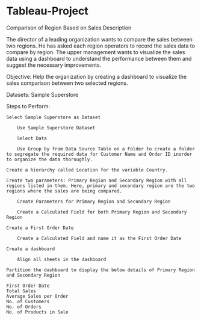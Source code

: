# Tableau-Project
 Comparison of Region Based on Sales
Description

The director of a leading organization wants to compare the sales between two regions. He has asked each region operators to record the sales data to compare by region. The upper management wants to visualize the sales data using a dashboard to understand the performance between them and suggest the necessary improvements.

 

Objective: Help the organization by creating a dashboard to visualize the sales comparison between two selected regions.

Datasets: Sample Superstore

 

Steps to Perform: 

    Select Sample Superstore as Dataset  

        Use Sample Superstore Dataset

        Select Data

        Use Group by from Data Source Table on a Folder to create a folder to segregate the required data for Customer Name and Order ID inorder to organize the data thoroughly.

    Create a hierarchy called Location for the variable Country. 

    Create two parameters: Primary Region and Secondary Region with all regions listed in them. Here, primary and secondary region are the two regions where the sales are being compared.

        Create Parameters for Primary Region and Secondary Region

        Create a Calculated Field for both Primary Region and Secondary Region

    Create a First Order Date

        Create a Calculated Field and name it as the First Order Date

    Create a dashboard

        Align all sheets in the dashboard

    Partition the dashboard to display the below details of Primary Region and Secondary Region

    First Order Date
    Total Sales
    Average Sales per Order
    No. of Customers
    No. of Orders
    No. of Products in Sale
